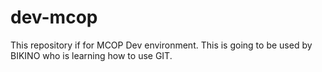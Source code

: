 # dev-mcop
This repository if for MCOP Dev environment. 
This is going to be used by BIKINO who is learning how to use GIT.
